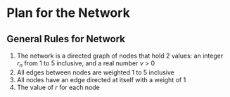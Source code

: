 # Plan for the Network

## General Rules for Network

1. The network is a directed graph of nodes that hold 2 values: an integer *r*<sub>*n*</sub> from 1 to 5 inclusive, and a real number *v* > 0
2. All edges between nodes are weighted 1 to 5 inclusive
3. All nodes have an edge directed at itself with a weight of 1
4. The value of *r* for each node
